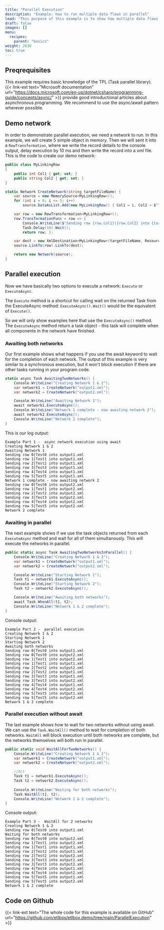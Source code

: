 ```yaml
---
title: "Parallel Execution"
description: "Example: how to run multiple data flows in parallel"
lead: "This purpose of this example is to show how multiple data flows can be executed in parallel."
draft: false
images: []
menu:
  recipes:
    parent: "basics"
weight: 2030
toc: true
---
```


## Preqrequisites

This example requires basic knowledge of the TPL (Task parallel library). {{< link-ext text="Microsoft documentation" url="https://docs.microsoft.com/en-us/dotnet/csharp/programming-guide/concepts/async/" >}} provide good introductional articles about asynchronous programming. We recommend to use the async/await pattern wherever possible. 

## Demo network

In order to demonstrate parallel execution, we need a network to run. In this example, we will create 5 simple object in memory. Then we will sent it into a `RowTransformation`, where we write the record details to the console output, delay execution by 10 ms and then write the record into a xml file. This is the code to create our demo network:

``` C#  
public class MyLinkingRow
{
    public int Col1 { get; set; }
    public string Col2 { get; set; }
}

static Network CreateNetwork(string targetFileName) {
    var source = new MemorySource<MyLinkingRow>();
    for (int i = 0; i <= 5; i++)
        source.DataAsList.Add(new MyLinkingRow() { Col1 = i, Col2 = $"Test{i}" });

    var row = new RowTransformation<MyLinkingRow>();
    row.TransformationFunc = row => { 
        Console.WriteLine($"Sending row {row.Col1}|{row.Col2} into {targetFileName}");
        Task.Delay(10).Wait();
        return row; };

    var dest = new XmlDestination<MyLinkingRow>(targetFileName, ResourceType.File);
    source.LinkTo(row).LinkTo(dest);

    return new Network(source);
}
```

## Parallel execution 

Now we have basically two options to execute a network: `Execute` or `ExecuteAsync`. 

The `Execute` method is a shortcut for calling wait on the returned Task from the ExecuteAsync method: `ExecuteAsync().Wait()` would be the equivalent of `Execute()`. 

So we will only show examples here that use the `ExecuteAsync()` method. The `ExecuteAsync` method return a task object - this task will complete when all components in the network have finished. 

### Awaiting both networks

Our first example shows what happens if you use the await keyword to wait for the completion of each network. The output of this example is very similar to a synchronous execution, but it won't block execution if there are other tasks running in your program code.

```C#
static async Task AwaitingTwoNetworks() {
    Console.WriteLine("Creating Network 1 & 2");
    var network1 = CreateNetwork("output1.xml");
    var network2 = CreateNetwork("output2.xml");

    Console.WriteLine("Awaiting Network 1");
    await network1.ExecuteAsync();
    Console.WriteLine("Network 1 complete - now awaiting network 2");
    await network2.ExecuteAsync();
    Console.WriteLine("Network 2 complete");
}
```

This is our log output: 

```
Example Part 1 -  async network execution using await
Creating Network 1 & 2
Awaiting Network 1
Sending row 0|Test0 into output1.xml
Sending row 1|Test1 into output1.xml
Sending row 2|Test2 into output1.xml
Sending row 3|Test3 into output1.xml
Sending row 4|Test4 into output1.xml
Sending row 5|Test5 into output1.xml
Network 1 complete - now awaiting network 2
Sending row 0|Test0 into output2.xml
Sending row 1|Test1 into output2.xml
Sending row 2|Test2 into output2.xml
Sending row 3|Test3 into output2.xml
Sending row 4|Test4 into output2.xml
Sending row 5|Test5 into output2.xml
Network 2 complete
```

### Awaiting in parallel

The next example shows if we use the task objects returned from each `ExecuteAsync` method and wait for all of them simultanously. This will execute the networks in parallel. 

```C#
public static async Task AwaitingTwoNetworksInParallel() {
    Console.WriteLine("Creating Network 1 & 2");
    var network1 = CreateNetwork("output1.xml");
    var network2 = CreateNetwork("output2.xml");

    Console.WriteLine("Starting Network 1");
    Task t1 = network1.ExecuteAsync();
    Console.WriteLine("Starting Network 2");
    Task t2 = network2.ExecuteAsync();

    Console.WriteLine("Awaiting both networks");
    await Task.WhenAll(t1, t2);
    Console.WriteLine("Network 1 & 2 complete");
}
```

Console output: 

```
Example Part 2 -  parallel execution
Creating Network 1 & 2
Starting Network 1
Starting Network 2
Awaiting both networks
Sending row 0|Test0 into output1.xml
Sending row 0|Test0 into output2.xml
Sending row 1|Test1 into output2.xml
Sending row 1|Test1 into output1.xml
Sending row 2|Test2 into output2.xml
Sending row 2|Test2 into output1.xml
Sending row 3|Test3 into output1.xml
Sending row 3|Test3 into output2.xml
Sending row 4|Test4 into output1.xml
Sending row 4|Test4 into output2.xml
Sending row 5|Test5 into output1.xml
Sending row 5|Test5 into output2.xml
Network 1 & 2 complete
```

### Parallel execution without await

The last example shows how to wait for two networks without using await. We can use the `Task.WaitAll()` method to wait for completion of both networks. `WaitAll` will block execution until both networks are complete, but the networks themselves will both run in parallel. 

```C#
public static void WaitAllForTwoNetworks() {
    Console.WriteLine("Creating Network 1 & 2");
    var network1 = CreateNetwork("output1.xml");
    var network2 = CreateNetwork("output2.xml");

    //Act
    Task t1 = network1.ExecuteAsync();
    Task t2 = network2.ExecuteAsync();
            
    Console.WriteLine("Waiting for both networks");
    Task.WaitAll(t1, t2);
    Console.WriteLine("Network 1 & 2 complete");
}
```

Console output: 

```
Example Part 3 -  WaitAll for 2 networks
Creating Network 1 & 2
Sending row 0|Test0 into output1.xml
Waiting for both networks
Sending row 0|Test0 into output2.xml
Sending row 1|Test1 into output2.xml
Sending row 1|Test1 into output1.xml
Sending row 2|Test2 into output1.xml
Sending row 2|Test2 into output2.xml
Sending row 3|Test3 into output1.xml
Sending row 3|Test3 into output2.xml
Sending row 4|Test4 into output1.xml
Sending row 4|Test4 into output2.xml
Sending row 5|Test5 into output1.xml
Sending row 5|Test5 into output2.xml
Network 1 & 2 complete
```

## Code on Github

{{< link-ext text="The whole code for this example is available on GitHub" url="https://github.com/etlbox/etlbox.demo/tree/main/ParallelExecution" >}}

